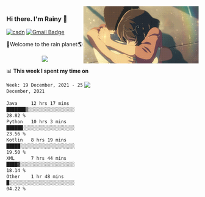 <img  align='right' height="150" src="https://github.com/LikeRainDay/LikeRainDay/blob/master/pic/img_rain_1.gif?raw=true">



### Hi there. I'm Rainy :lemon:

[![csdn](https://img.shields.io/badge/-csdn-c14438?style=flat-square&logo=c&logoColor=white)](https://blog.csdn.net/qq_15807167)
[![Gmail Badge](https://img.shields.io/badge/-gmail-c14438?style=flat-square&logo=Gmail&logoColor=white&link=mailto:houshuai0816@gmail.com)](mailto:houshuai0816@gmail.com)

🚀Welcome to the rain planet🌎

<center>
<img align='center'  src="https://source.unsplash.com/random/1200x600">
</center>

📊 **This week I spent my time on**

<img align='right'   width="300" src="https://github-readme-stats.vercel.app/api?username=LikeRainDay&show_icons=true&title_color=fff&icon_color=79ff97&text_color=9f9f9f&bg_color=151515">

<!--START_SECTION:waka-->
```text
Week: 19 December, 2021 - 25 December, 2021

Java     12 hrs 17 mins  ███████▒░░░░░░░░░░░░░░░░░   28.82 % 
Python   10 hrs 3 mins   ██████░░░░░░░░░░░░░░░░░░░   23.56 % 
Kotlin   8 hrs 19 mins   █████░░░░░░░░░░░░░░░░░░░░   19.50 % 
XML      7 hrs 44 mins   ████▓░░░░░░░░░░░░░░░░░░░░   18.14 % 
Other    1 hr 48 mins    █░░░░░░░░░░░░░░░░░░░░░░░░   04.22 % 
```
<!--END_SECTION:waka-->
